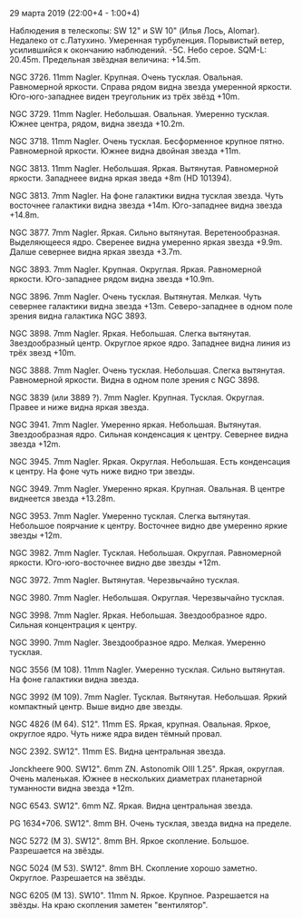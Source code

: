 29 марта 2019 (22:00+4 - 1:00+4)

Наблюдения в телескопы: SW 12" и SW 10" (Илья Лось, Alomar). Недалеко от с.Латухино. Умеренная турбуленция. Порывистый ветер, усилившийся к окончанию наблюдений. -5С. Небо серое. SQM-L: 20.45m. Предельная звёздная величина: +14.5m.

NGC 3726. 11mm Nagler. Крупная. Очень тусклая. Овальная. Равномерной яркости. Справа рядом видна звезда умеренной яркости. Юго-юго-западнее виден треугольник из трёх звёзд +10m.

NGC 3729. 11mm Nagler. Небольшая. Овальная. Умеренно тусклая. Южнее центра, рядом, видна звезда +10.2m.

NGC 3718. 11mm Nagler. Очень тусклая. Бесформенное крупное пятно. Равномерной яркости. Южнее видна двойная звезда +11m.

NGC 3813. 11mm Nagler. Небольшая. Яркая. Вытянутая. Равномерной яркости. Западнеее видна яркая зведа +8m (HD 101394).

NGC 3813. 7mm Nagler. На фоне галактики видна тусклая звезда. Чуть восточнее галактики видна звезда +14m. Юго-западнее видна звезда +14.8m.

NGC 3877. 7mm Nagler. Яркая. Сильно вытянутая. Веретенообразная. Выделяющееся ядро. Сверенее видна умеренно яркая звезда +9.9m. Далше севернее видна яркая звезда +3.7m.

NGC 3893. 7mm Nagler. Крупная. Округлая. Яркая. Равномерной яркости. Юго-западнее рядом видна звезда +10.9m.

NGC 3896. 7mm Nagler. Очень тусклая. Вытянутая. Мелкая. Чуть севернее галактики видна звезда +13m. Северо-западнее в одном поле зрения видна галактика NGC 3893.

NGC 3898. 7mm Nagler. Яркая. Небольшая. Слегка вытянутая. Звездообразный центр. Округлое яркое ядро. Западнее видна линия из трёх звезд +10m.

NGC 3888. 7mm Nagler. Очень тусклая. Небольшая. Слегка вытянутая. Равномерной яркости. Видна в одном поле зрения с NGC 3898.

NGC 3839 (или 3889 ?). 7mm Nagler. Крупная. Тусклая. Округлая. Правее и ниже видна яркая звезда.

NGC 3941. 7mm Nagler. Умеренно яркая. Небольшая. Вытянутая. Звездообразная ядро. Сильная конденсация к центру. Севернее видна звезда +12m.

NGC 3945. 7mm Nagler. Яркая. Округлая. Небольшая. Есть конденсация к центру. На фоне чуть ниже видно три звезды.

NGC 3949. 7mm Nagler. Умеренно яркая. Крупная. Овальная. В центре виднеется звезда +13.28m.

NGC 3953. 7mm Nagler. Умеренно тусклая. Слегка вытянутая. Небольшое поярчание к центру. Восточнее видно две умеренно яркие звезды +12m.

NGC 3982. 7mm Nagler. Тусклая. Небольшая. Округлая. Равномерной яркости. Юго-юго-восточнее видно две звезды +12m.

NGC 3972. 7mm Nagler. Вытянутая. Черезвычайно тусклая.

NGC 3980. 7mm Nagler. Небольшая. Округлая. Черезвычайно тусклая.

NGC 3998. 7mm Nagler. Яркая. Небольшая. Звездообразное ядро. Сильная концентрация к центру.

NGC 3990. 7mm Nagler. Звездообразное ядро. Мелкая. Умеренно тусклая.

NGC 3556 (M 108). 11mm Nagler. Умеренно тусклая. Сильно вытянутая. На фоне галактики видна звезда.

NGC 3992 (M 109). 7mm Nagler. Тусклая. Вытянутая. Небольшая. Яркий компактный центр. Выше видно две звезды.

NGC 4826 (M 64). S12". 11mm ES. Яркая, крупная. Овальная. Яркое, округлое ядро. Чуть ниже ядра виден тёмный провал.

NGC 2392. SW12". 11mm ES. Видна центральная звезда.

Jonckheere 900. SW12". 6mm ZN. Astonomik OIII 1.25". Яркая, округлая. Очень маленькая. Южнее в нескольких диаметрах планетарной туманности видна звезда +12m.

NGC 6543. SW12". 6mm NZ. Яркая. Видна центральная звезда.

PG 1634+706. SW12". 8mm BH. Очень тусклая, звезда видна на пределе.

NGC 5272 (M 3). SW12". 8mm BH. Яркое скопление. Большое. Разрешается на звёзды.

NGC 5024 (M 53). SW12". 8mm BH. Скопление хорошо заметно. Округлое. Разрешается на звёзды.

NGC 6205 (M 13). SW10". 11mm N. Яркое. Крупное. Разрешается на звёзды. На краю скопления заметен "вентилятор".

